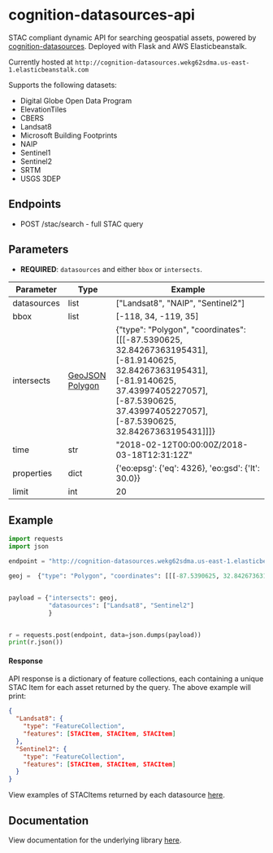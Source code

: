 # cognition-datasources-api

STAC compliant dynamic API for searching geospatial assets, powered by [cognition-datasources](https://github.com/geospatial-jeff/cognition-datasources).  Deployed with Flask and AWS Elasticbeanstalk.

Currently hosted at `http://cognition-datasources.wekg62sdma.us-east-1.elasticbeanstalk.com`

Supports the following datasets:
- Digital Globe Open Data Program
- ElevationTiles
- CBERS
- Landsat8
- Microsoft Building Footprints
- NAIP
- Sentinel1
- Sentinel2
- SRTM
- USGS 3DEP

## Endpoints
- POST /stac/search - full STAC query

## Parameters
- **REQUIRED**: `datasources` and either `bbox` or `intersects`.

| Parameter | Type | Example |
|-------------|--------------------------------------------------------------------|-----------------------------------------------------------------------------------------------------------------------------------------------------------------------------------------------------------------|
| datasources | list | ["Landsat8", "NAIP", "Sentinel2"] |
| bbox | list | [-118, 34, -119, 35] |
| intersects | [GeoJSON Polygon](https://tools.ietf.org/html/rfc7946#section-3.1) | {"type": "Polygon", "coordinates": [[[-87.5390625, 32.84267363195431], [-81.9140625, 32.84267363195431], [-81.9140625, 37.43997405227057], [-87.5390625, 37.43997405227057], [-87.5390625, 32.84267363195431]]]} |
| time | str | "2018-02-12T00:00:00Z/2018-03-18T12:31:12Z" |
| properties | dict | {'eo:epsg': {'eq': 4326}, 'eo:gsd': {'lt': 30.0}} |
| limit | int | 20 |

## Example
```python
import requests
import json

endpoint = "http://cognition-datasources.wekg62sdma.us-east-1.elasticbeanstalk.com/stac/search"

geoj =  {"type": "Polygon", "coordinates": [[[-87.5390625, 32.84267363195431], [-81.9140625, 32.84267363195431], [-81.9140625, 37.43997405227057], [-87.5390625, 37.43997405227057], [-87.5390625, 32.84267363195431]]]}


payload = {"intersects": geoj,
           "datasources": ["Landsat8", "Sentinel2"]
           }


r = requests.post(endpoint, data=json.dumps(payload))
print(r.json())
```

#### Response
API response is a dictionary of feature collections, each containing a unique STAC Item for each asset returned by the query.  The above example will print:

```json
{
  "Landsat8": {
    "type": "FeatureCollection",
    "features": [STACItem, STACItem, STACItem]
  },
  "Sentinel2": {
    "type": "FeatureCollection",
    "features": [STACItem, STACItem, STACItem]
  }
}
```

View examples of STACItems returned by each datasource [here](https://github.com/geospatial-jeff/cognition-datasources/tree/master/docs/examples).

## Documentation
View documentation for the underlying library [here](https://github.com/geospatial-jeff/cognition-datasources).


